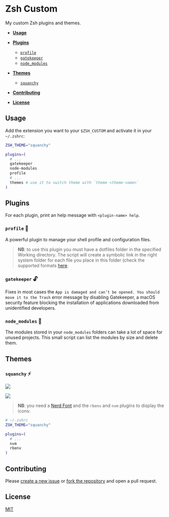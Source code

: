 # Zsh Custom

My custom Zsh plugins and themes.

- **[Usage](#usage)**

- **[Plugins](#plugins)**
  - [`profile`](#profile-)
  - [`gatekeeper`](#gatekeeper-)
  - [`node_modules`](#node_modules-)

- **[Themes](#themes)**
  - [`squanchy`](#squanchy-)

- **[Contributing](#contributing)**

- **[License](#license)**

## Usage

Add the extension you want to your `$ZSH_CUSTOM` and activate it in your `~/.zshrc`:

```sh
ZSH_THEME="squanchy"

plugins=(
  # ...
  gatekeeper
  node-modules
  profile
  # ...
  themes # use it to switch theme with `theme <theme-name>`
)
```

## Plugins

For each plugin, print an help message with `<plugin-name> help`.
  
### `profile` 👤

A powerful plugin to manage your shell profile and configuration files.

> **NB**: to use this plugin you must have a dotfiles folder in the specified Working directory. The script will create a symbolic link in the right system folder for each file you place in this folder (check the supported formats [here](https://github.com/gabrielecanepa/zsh-custom/blob/master/plugins/profile/profile.plugin.zsh#L126-L159).

### `gatekeeper` 🔓

Fixes in most cases the `App is damaged and can’t be opened. You should move it to the Trash` error message by disabling Gatekeeper, a macOS security feature blocking the installation of applications downloaded from unidentified developers.

### `node_modules` 👀

The modules stored in your `node_modules` folders can take a lot of space for unused projects. This small script can list the modules by size and delete them.

## Themes

### `squanchy` ⚡️

![](https://github.com/gabrielecanepa/dotfiles/blob/master/images/squanchy1.png?raw=true)

![](https://github.com/gabrielecanepa/dotfiles/blob/master/images/squanchy2.png?raw=true)

> **NB**: you need a [Nerd Font](https://www.nerdfonts.com/font-downloads) and the `rbenv` and `nvm` plugins to display the icons:

```sh
# ~/.zshrc
ZSH_THEME="squanchy"

plugins=(
  # ...
  nvm
  rbenv
)
```

## Contributing

Please [create a new issue](./issues/new/choose) or [fork the repository](./fork) and open a pull request.

## License

[MIT](https://github.com/gabrielecanepa/.github/blob/master/LICENSE)
